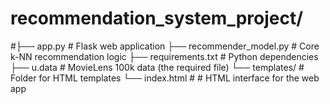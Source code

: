 # recommendation_system_project/
#├── app.py                     # Flask web application
├── recommender_model.py       # Core k-NN recommendation logic
├── requirements.txt           # Python dependencies
├── u.data                     # MovieLens 100k data (the required file)
└── templates/                 # Folder for HTML templates
    └── index.html    #         # HTML interface for the web app
